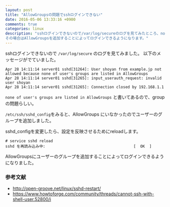 ```yaml
---
layout: post
title: "AllowGroupsの問題でsshログインできない"
date: 2016-05-06 13:33:16 +0900
comments: true
categories: linux
description: "sshログインできないので/var/log/secureのログを見てみたところ、none of user's groups are listed in AllowGroupsとメッセージがでていました。
その場合はAllowGroupsを追加することによってログインできるようになります。"
---
```


sshログインできないので `/var/log/secure` のログを見てみました。
以下のメッセージがでていました。


```
Apr 28 14:11:14 server01 sshd[31264]: User shoyan from example.jp not allowed because none of user's groups are listed in AllowGroups
Apr 28 14:11:14 server01 sshd[31265]: input_userauth_request: invalid user shoyan
Apr 28 14:11:14 server01 sshd[31265]: Connection closed by 192.168.1.1

```

`none of user's groups are listed in AllowGroups` と書いてあるので、groupの問題らしい。

`/etc/ssh/sshd_config`をみると、AllowGroups にいなかったのでユーザーのグループを追加しました。

sshd_configを変更したら、設定を反映させるためにreloadします。


```
# service sshd reload
sshd を再読み込み中:                                       [  OK  ]

```

AllowGroupsにユーザーのグループを追加することによってログインできるようになりました。


### 参考文献

- http://open-groove.net/linux/sshd-restart/
- https://www.howtoforge.com/community/threads/cannot-ssh-with-shell-user.52800/i
